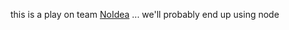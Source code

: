 this is a play on team [NoIdea](https://github.com/tejas-manohar/global.hackathon/blob/master/Teams/NoIdea/ABOUT.md)
... we'll probably end up using node
